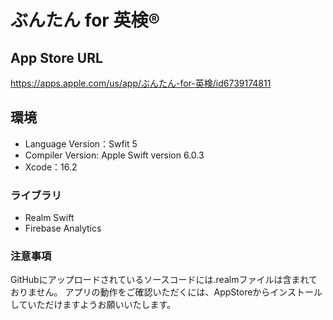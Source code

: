# ぶんたん for 英検®

## App Store URL
https://apps.apple.com/us/app/ぶんたん-for-英検/id6739174811

## 環境
- Language Version：Swfit 5
- Compiler Version: Apple Swift version 6.0.3
- Xcode：16.2

### ライブラリ

- Realm Swift
- Firebase Analytics

### 注意事項
GitHubにアップロードされているソースコードには.realmファイルは含まれておりません。
アプリの動作をご確認いただくには、AppStoreからインストールしていただけますようお願いいたします。
